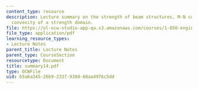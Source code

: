 ```yaml
---
content_type: resource
description: Lecture summary on the strength of beam structures, M-N coupling, and
  convexity of a strength domain.
file: https://ol-ocw-studio-app-qa.s3.amazonaws.com/courses/1-050-engineering-mechanics-i-fall-2007/b5a6a34526b92337938d68aa4976c5dd_summary14.pdf
file_type: application/pdf
learning_resource_types:
- Lecture Notes
parent_title: Lecture Notes
parent_type: CourseSection
resourcetype: Document
title: summary14.pdf
type: OCWFile
uid: b5a6a345-26b9-2337-938d-68aa4976c5dd
---
```

